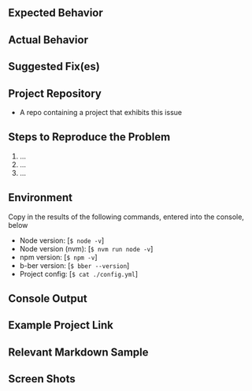 ## Expected Behavior

## Actual Behavior

## Suggested Fix(es)

## Project Repository

-   A repo containing a project that exhibits this issue

## Steps to Reproduce the Problem

1. ...
2. ...
3. ...

## Environment

Copy in the results of the following commands, entered into the console, below

-   Node version: [`$ node -v`]
-   Node version (nvm): [`$ nvm run node -v`]
-   npm version: [`$ npm -v`]
-   b-ber version: [`$ bber --version`]
-   Project config: [`$ cat ./config.yml`]

## Console Output

## Example Project Link

## Relevant Markdown Sample

## Screen Shots
